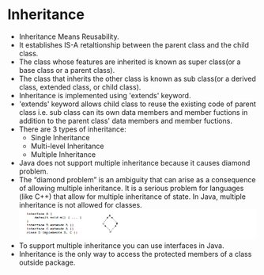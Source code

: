 # Inheritance

* Inheritance Means Reusability.
* It establishes IS-A retaltionship between the parent class and the child class.
* The class whose features are inherited is known as super class(or a base class or a parent class).
* The class that inherits the other class is known as sub class(or a derived class, extended class, or child class).
* Inheritance is implemented using 'extends' keyword.
* 'extends' keyword allows child class to reuse the existing code of parent class i.e. sub class can its own data members and member fuctions in addition to the parent class' data members and member fuctions.
* There are 3 types of inheritance:
  * Single Inheritance
  * Multi-level Inheritance
  * Multiple Inheritance
* Java does not support multiple inheritance because it causes diamond problem.
* The “diamond problem” is an ambiguity that can arise as a consequence of allowing multiple inheritance. It is a serious problem for languages (like C++) that allow for multiple inheritance of state. In Java, multiple inheritance is not allowed for classes.
![picture alt](https://github.com/mittulmandhan/java-interview-prep/blob/master/img/Inheritance/diamond%20problem.png)
* To support multiple inheritance you can use interfaces in Java.
* Inheritance is the only way to access the protected members of a class outside package.
